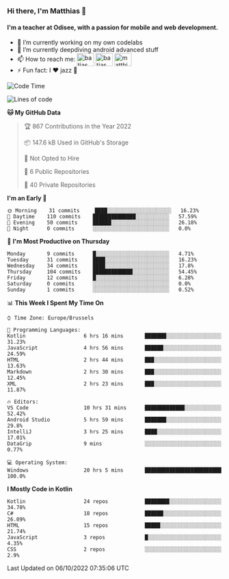 ### Hi there, I'm Matthias 👋

#### I'm a teacher at Odisee, with a passion for mobile and web development.

- 🔭 I’m currently working on my own codelabs
- 🌱 I’m currently deepdiving android advanced stuff
- 📫 How to reach me: <a href="https://dev.to/batjas" target="_blank"><img align="center" src="https://raw.githubusercontent.com/rahuldkjain/github-profile-readme-generator/master/src/images/icons/Social/devto.svg" alt="batjas" height="30" width="40" /></a>
<a href="https://twitter.com/batjas" target="_blank"><img align="center" src="https://raw.githubusercontent.com/rahuldkjain/github-profile-readme-generator/master/src/images/icons/Social/twitter.svg" alt="batjas" height="30" width="40" /></a>
<a href="https://linkedin.com/in/matthiasdruwé" target="_blank"><img align="center" src="https://raw.githubusercontent.com/rahuldkjain/github-profile-readme-generator/master/src/images/icons/Social/linked-in-alt.svg" alt="matthiasdruwé" height="30" width="40" /></a>
- ⚡ Fun fact: I ❤ jazz 🎷


<!--START_SECTION:waka-->
![Code Time](http://img.shields.io/badge/Code%20Time-452%20hrs%2011%20mins-blue)

![Lines of code](https://img.shields.io/badge/From%20Hello%20World%20I%27ve%20Written-229%20Thousand%20lines%20of%20code-blue)

**🐱 My GitHub Data** 

> 🏆 867 Contributions in the Year 2022
 > 
> 📦 147.6 kB Used in GitHub's Storage 
 > 
> 🚫 Not Opted to Hire
 > 
> 📜 6 Public Repositories 
 > 
> 🔑 40 Private Repositories  
 > 
**I'm an Early 🐤** 

```text
🌞 Morning    31 commits     ████░░░░░░░░░░░░░░░░░░░░░   16.23% 
🌆 Daytime    110 commits    ██████████████░░░░░░░░░░░   57.59% 
🌃 Evening    50 commits     ██████░░░░░░░░░░░░░░░░░░░   26.18% 
🌙 Night      0 commits      ░░░░░░░░░░░░░░░░░░░░░░░░░   0.0%

```
📅 **I'm Most Productive on Thursday** 

```text
Monday       9 commits      █░░░░░░░░░░░░░░░░░░░░░░░░   4.71% 
Tuesday      31 commits     ████░░░░░░░░░░░░░░░░░░░░░   16.23% 
Wednesday    34 commits     ████░░░░░░░░░░░░░░░░░░░░░   17.8% 
Thursday     104 commits    █████████████░░░░░░░░░░░░   54.45% 
Friday       12 commits     █░░░░░░░░░░░░░░░░░░░░░░░░   6.28% 
Saturday     0 commits      ░░░░░░░░░░░░░░░░░░░░░░░░░   0.0% 
Sunday       1 commits      ░░░░░░░░░░░░░░░░░░░░░░░░░   0.52%

```


📊 **This Week I Spent My Time On** 

```text
⌚︎ Time Zone: Europe/Brussels

💬 Programming Languages: 
Kotlin                   6 hrs 16 mins       ███████░░░░░░░░░░░░░░░░░░   31.23% 
JavaScript               4 hrs 56 mins       ██████░░░░░░░░░░░░░░░░░░░   24.59% 
HTML                     2 hrs 44 mins       ███░░░░░░░░░░░░░░░░░░░░░░   13.63% 
Markdown                 2 hrs 30 mins       ███░░░░░░░░░░░░░░░░░░░░░░   12.45% 
XML                      2 hrs 23 mins       ███░░░░░░░░░░░░░░░░░░░░░░   11.87%

🔥 Editors: 
VS Code                  10 hrs 31 mins      █████████████░░░░░░░░░░░░   52.42% 
Android Studio           5 hrs 59 mins       ███████░░░░░░░░░░░░░░░░░░   29.8% 
IntelliJ                 3 hrs 25 mins       ████░░░░░░░░░░░░░░░░░░░░░   17.01% 
DataGrip                 9 mins              ░░░░░░░░░░░░░░░░░░░░░░░░░   0.77%

💻 Operating System: 
Windows                  20 hrs 5 mins       █████████████████████████   100.0%

```

**I Mostly Code in Kotlin** 

```text
Kotlin                   24 repos            ████████░░░░░░░░░░░░░░░░░   34.78% 
C#                       18 repos            ██████░░░░░░░░░░░░░░░░░░░   26.09% 
HTML                     15 repos            █████░░░░░░░░░░░░░░░░░░░░   21.74% 
JavaScript               3 repos             █░░░░░░░░░░░░░░░░░░░░░░░░   4.35% 
CSS                      2 repos             ░░░░░░░░░░░░░░░░░░░░░░░░░   2.9%

```



 Last Updated on 06/10/2022 07:35:06 UTC
<!--END_SECTION:waka-->
